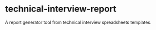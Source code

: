 # technical-interview-report
A report generator tool from technical interview spreadsheets templates.
